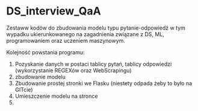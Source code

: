 # DS_interview_QaA

Zestaww kodów do zbudowania modelu typu pytanie-odpowiedź w tym wypadku ukierunkowanego na zagadnienia związane z DS, ML, programowaniem oraz uczeniem maszynowym.

Kolejność powstania programu:
1. Pozyskanie danych w postaci tablicy pytań, tablicy odpowiedzi (wykorzystanie REGEXów oraz WebScrapingu) 
2. zbudowanie modelu 
3. Zbudowanie prostej stronki we Flasku (niestety odpada żeby to było na GITcie)
4. Umieszczenie modelu na stronce
5. 
